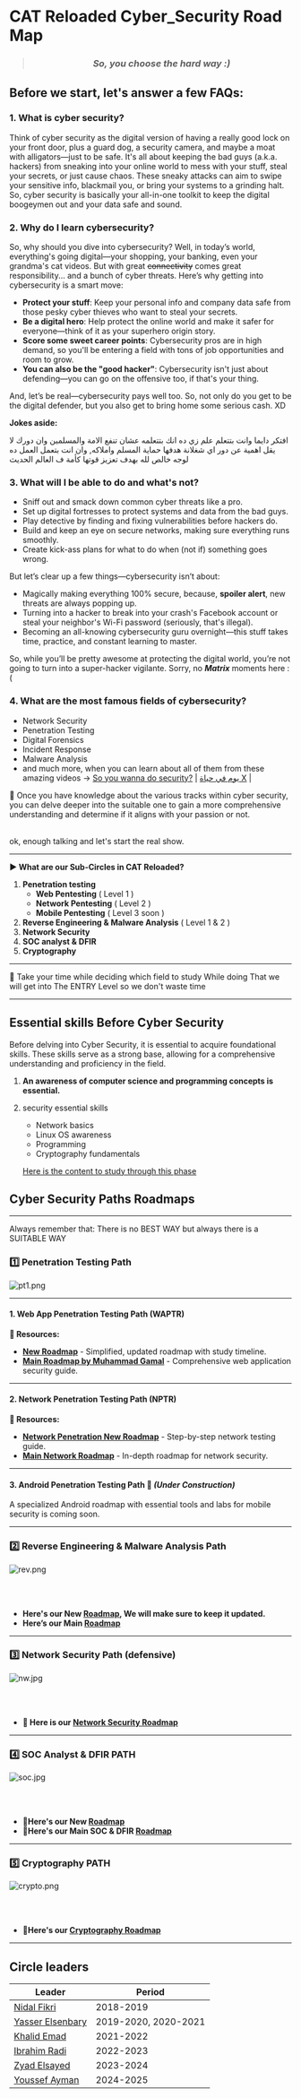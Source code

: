 # CAT Reloaded Cyber_Security Road Map

<blockquote>
  <h3 align="center"><em>So, you choose the hard way :)</em></h3>
</blockquote>

## Before we start, let's answer a few FAQs:

### 1. What is cyber security?

Think of cyber security as the digital version of having a really good lock on your front door, plus a guard dog, a security camera, and maybe a moat with alligators—just to be safe. It's all about keeping the bad guys (a.k.a. hackers) from sneaking into your online world to mess with your stuff, steal your secrets, or just cause chaos. These sneaky attacks can aim to swipe your sensitive info, blackmail you, or bring your systems to a grinding halt. So, cyber security is basically your all-in-one toolkit to keep the digital boogeymen out and your data safe and sound.


### 2. Why do I learn cybersecurity?

So, why should you dive into cybersecurity? Well, in today’s world, everything's going digital—your shopping, your banking, even your grandma's cat videos. But with great ~~connectivity~~ comes great responsibility... and a bunch of cyber threats. Here’s why getting into cybersecurity is a smart move:

- **Protect your stuff**: Keep your personal info and company data safe from those pesky cyber thieves who want to steal your secrets.
- **Be a digital hero**: Help protect the online world and make it safer for everyone—think of it as your superhero origin story.
- **Score some sweet career points**: Cybersecurity pros are in high demand, so you'll be entering a field with tons of job opportunities and room to grow.
- **You can also be the "good hacker"**: Cybersecurity isn't just about defending—you can go on the offensive too, if that's your thing.

And, let’s be real—cybersecurity pays well too. So, not only do you get to be the digital defender, but you also get to bring home some serious cash. XD

**Jokes aside:**

افتكر دايما وانت بتتعلم علم زي ده انك بتتعلمه عشان تنفع الامة والمسلمين  وان دورك لا يقل اهمية عن دور اي شغلانة هدفها حماية المسلم واملاكه, وان انت بتعمل العمل ده لوجه خالص لله بهدف تعزيز قوتها كأمة ف العالم الحديث


### 3. What will I be able to do and what's not?

- Sniff out and smack down common cyber threats like a pro.
- Set up digital fortresses to protect systems and data from the bad guys.
- Play detective by finding and fixing vulnerabilities before hackers do.
- Build and keep an eye on secure networks, making sure everything runs smoothly.
- Create kick-ass plans for what to do when (not if) something goes wrong.

But let’s clear up a few things—cybersecurity isn’t about:
- Magically making everything 100% secure, because, **spoiler alert**, new threats are always popping up.
- Turning into a hacker to break into your crash's Facebook account or steal your neighbor's Wi-Fi password (seriously, that's illegal).
- Becoming an all-knowing cybersecurity guru overnight—this stuff takes time, practice, and constant learning to master.

So, while you’ll be pretty awesome at protecting the digital world, you’re not going to turn into a super-hacker vigilante. Sorry, no _**Matrix**_ moments here :(


### 4. What are the most famous fields of cybersecurity?

- Network Security
- Penetration Testing
- Digital Forensics
- Incident Response
- Malware Analysis
- and much more, when you can learn about all of them from these amazing videos ->  [So you wanna do security?](https://youtu.be/i8rizLc4hc0) | [يوم في حياة X](https://www.youtube.com/watch?v=ompZWkWsn9A&list=PLv7cogHXoVhXIg4R6-eyws4isM2-sh2St) | 

<aside>
📌 Once you have knowledge about the various tracks within cyber security, you can delve deeper into the suitable one to gain a more comprehensive understanding and determine if it aligns with your passion or not.
</aside>
<br>

ok, enough talking and let's start the real show.





---

**▶ What are our Sub-Circles in CAT Reloaded?**

1. **Penetration testing**
    - **Web Pentesting** ( Level 1 )
    - **Network Pentesting** ( Level 2 )
    - **Mobile Pentesting** ( Level 3 soon )
2. **Reverse Engineering & Malware Analysis** ( Level 1 & 2 )
3. **Network Security**
4. **SOC analyst & DFIR**
5. **Cryptography**

---

<aside>
📌 Take your time while deciding which field to study While doing That we will get into The ENTRY Level so we don't waste time

</aside>

---

## Essential skills Before Cyber Security 

Before delving into Cyber Security, it is essential to acquire foundational skills. These skills serve as a strong base, allowing for a comprehensive understanding and proficiency in the field.

1. **An awareness of computer science and programming concepts is essential.**
2. security essential skills 
	- Network basics
	- Linux OS awareness 
	- Programming
	- Cryptography fundamentals
	
	[Here is the content to study through this phase](https://www.notion.so/eljooker/Entry-Level-Roadmap-12f3f791038f807b9b84cf7d875a6e5d)
## Cyber Security Paths Roadmaps 

---
Always remember that: There is no BEST WAY but always there is a SUITABLE WAY

### 1️⃣ **Penetration Testing Path**

![pt1.png](img/pt1.png)

---

#### 1.  **Web App Penetration Testing Path (WAPTR)**

**📜 Resources:**  
- **[New Roadmap](https://third-open-099.notion.site/Penetration-testing-13bb1f518de7804f9220c035f65bdb87?pvs=4)** - Simplified, updated roadmap with study timeline.  
- **[Main Roadmap by Muhammad Gamal](https://drive.google.com/file/d/1YlYBgkith2ycK8aqP2bv_a-S9YD6LANi/view?usp=sharing)** - Comprehensive web application security guide.

---

#### 2.  **Network Penetration Testing Path (NPTR)**

**📜 Resources:**  
- **[Network Penetration New Roadmap](https://third-open-099.notion.site/Roadmap-for-Network-Pentest-Level-2-12eb1f518de78021b90ef331f8d9d2e4?pvs=4)** - Step-by-step network testing guide.  
- **[Main Network Roadmap](https://drive.google.com/file/d/1OGCm2PHs0qX1NqmkeZFv9q-lo10fPbht/view?usp=sharing)** - In-depth roadmap for network security.

---

#### 3. **Android Penetration Testing Path** 🚧 *(Under Construction)*

A specialized Android roadmap with essential tools and labs for mobile security is coming soon.

---


### **2️⃣ Reverse Engineering & Malware Analysis Path**

![rev.png](img/rev.png)

<br>
<br>

- **Here's our New [Roadmap](https://www.notion.so/eljooker/RE-MA-Road-Map-13b3f791038f8063a2bfee5884ee1543?pvs=25), We will make sure to keep it updated.**
- **Here’s our Main [Roadmap](https://drive.google.com/file/d/13nDt8I-LoUq350HgeVq0UVhoF9qyhQVh/view?usp=sharing)**

---

### **3️⃣ Network Security Path (defensive)**

![nw.jpg](img/nw.jpg)

<br>
<br>

- **📌 Here is our [Network Security Roadmap](https://grove-tuck-ba3.notion.site/Network-security-138e4937b36e80b28e2ac0b8d8731b86?pvs=4)**

---

### **4️⃣ SOC Analyst & DFIR PATH**

![soc.jpg](img/soc.png)

<br>
<br>

- **📌Here's our New [Roadmap](https://www.notion.so/SOC-DFIR-RoadMap-Courses-Path-13d75215856d80609ed2f5453ea43272?pvs=4)**
- **📌Here's our Main SOC & DFIR [Roadmap](https://drive.google.com/file/d/14kQBiI_U17_rzwXpJpSEYnWtblfVYwn1/view?usp=sharing)**


---

### **5️⃣ Cryptography PATH**

![crypto.png](img/crypto.png)

<br>
<br>

- **📌Here's our [Cryptography Roadmap](https://butter-tortellini-830.notion.site/CAT-Reloaded-Cryptography-roadmap-14ab155a2c68804bbbf0ca53260e92f1)**


---
## Circle leaders

| Leader | Period |
| --- |--- |
| [Nidal Fikri](https://www.linkedin.com/in/nidal-fikri-kamil/)| 2018-2019 |
| [Yasser Elsenbary](https://www.linkedin.com/in/yasserelsnbary/)|2019-2020, 2020-2021 |
| [Khalid Emad](https://www.linkedin.com/in/khalid-emad/) | 2021-2022 |
| [Ibrahim Radi](https://www.linkedin.com/in/ibraradi9)| 2022-2023|
| [Zyad Elsayed](https://www.linkedin.com/in/zyad-abdelbary/)|2023-2024|
| [Youssef Ayman](https://www.linkedin.com/in/ELJoOker)| 2024-2025 |

